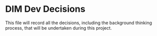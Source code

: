 # DIM Dev Decisions

This file will record all the decisions, including the background thinking process, that will be undertaken during this project. 